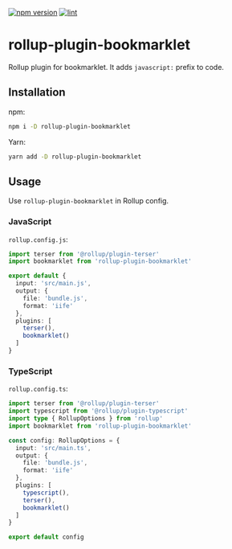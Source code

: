 [![npm version](https://badge.fury.io/js/rollup-plugin-bookmarklet.svg)](https://badge.fury.io/js/rollup-plugin-bookmarklet)
[![lint](https://github.com/rollup-community/rollup-plugin-bookmarklet/actions/workflows/lint.yml/badge.svg)](https://github.com/rollup-community/rollup-plugin-bookmarklet/actions/workflows/lint.yml)

# rollup-plugin-bookmarklet

Rollup plugin for bookmarklet.
It adds `javascript:` prefix to code.

## Installation

npm:

```sh
npm i -D rollup-plugin-bookmarklet
```

Yarn:

```sh
yarn add -D rollup-plugin-bookmarklet
```

## Usage

Use `rollup-plugin-bookmarklet` in Rollup config.

### JavaScript

`rollup.config.js`:

```ts
import terser from '@rollup/plugin-terser'
import bookmarklet from 'rollup-plugin-bookmarklet'

export default {
  input: 'src/main.js',
  output: {
    file: 'bundle.js',
    format: 'iife'
  },
  plugins: [
    terser(),
    bookmarklet()
  ]
}
```

### TypeScript

`rollup.config.ts`:

```ts
import terser from '@rollup/plugin-terser'
import typescript from '@rollup/plugin-typescript'
import type { RollupOptions } from 'rollup'
import bookmarklet from 'rollup-plugin-bookmarklet'

const config: RollupOptions = {
  input: 'src/main.ts',
  output: {
    file: 'bundle.js',
    format: 'iife'
  },
  plugins: [
    typescript(),
    terser(),
    bookmarklet()
  ]
}

export default config
```
